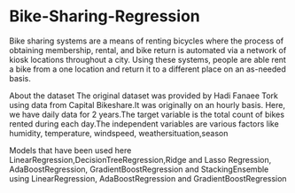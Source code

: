 # Bike-Sharing-Regression
Bike sharing systems are a means of renting bicycles where the process of obtaining membership, rental, and bike return is automated via a network of kiosk locations throughout a city. Using these systems, people are able rent a bike from a one location and return it to a different place on an as-needed basis.

About the dataset
The original dataset was provided by Hadi Fanaee Tork using data from Capital Bikeshare.It was originally on an hourly basis.
Here, we have daily data for 2 years.The target variable is the total count of bikes rented during each day.The independent variables are various factors like humidity, temperature, windspeed, weathersituation,season

Models that have been used here 
LinearRegression,DecisionTreeRegression,Ridge and Lasso Regression, AdaBoostRegression, GradientBoostRegression and StackingEnsemble using LinearRegression, AdaBoostRegression and GradientBoostRegression
